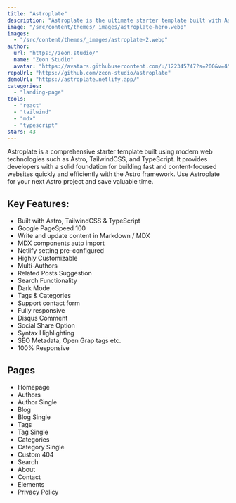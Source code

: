```yaml
---
title: "Astroplate"
description: "Astroplate is the ultimate starter template built with Astro, TailwindCSS & TypeScript, providing everything you need to jumpstart your Astro project."
image: "/src/content/themes/_images/astroplate-hero.webp"
images:
  - "/src/content/themes/_images/astroplate-2.webp"
author:
  url: "https://zeon.studio/"
  name: "Zeon Studio"
  avatar: "https://avatars.githubusercontent.com/u/122345747?s=200&v=4"
repoUrl: "https://github.com/zeon-studio/astroplate"
demoUrl: "https://astroplate.netlify.app/"
categories:
  - "landing-page"
tools:
  - "react"
  - "tailwind"
  - "mdx"
  - "typescript"
stars: 43
---
```


<p>
  Astroplate is a comprehensive starter template built using modern web technologies such as Astro,
  TailwindCSS, and TypeScript. It provides developers with a solid foundation for building fast and
  content-focused websites quickly and efficiently with the Astro framework. Use Astroplate for your
  next Astro project and save valuable time.
</p>
<h2>Key Features:</h2>
<ul>
  <li>Built with Astro, TailwindCSS &amp; TypeScript</li>
  <li>Google PageSpeed 100</li>
  <li>Write and update content in Markdown / MDX</li>
  <li>MDX components auto import</li>
  <li>Netlify setting pre-configured</li>
  <li>Highly Customizable</li>
  <li>Multi-Authors</li>
  <li>Related Posts Suggestion</li>
  <li>Search Functionality</li>
  <li>Dark Mode</li>
  <li>Tags &amp; Categories</li>
  <li>Support contact form</li>
  <li>Fully responsive</li>
  <li>Disqus Comment</li>
  <li>Social Share Option</li>
  <li>Syntax Highlighting</li>
  <li>SEO Metadata, Open Grap tags etc.</li>
  <li>100%&nbsp;Responsive</li>
</ul>
<h2>Pages</h2>
<ul>
  <li>Homepage</li>
  <li>Authors</li>
  <li>Author Single</li>
  <li>Blog</li>
  <li>Blog Single</li>
  <li>Tags</li>
  <li>Tag Single</li>
  <li>Categories</li>
  <li>Category Single</li>
  <li>Custom 404</li>
  <li>Search</li>
  <li>About</li>
  <li>Contact</li>
  <li>Elements</li>
  <li>Privacy Policy</li>
</ul>
